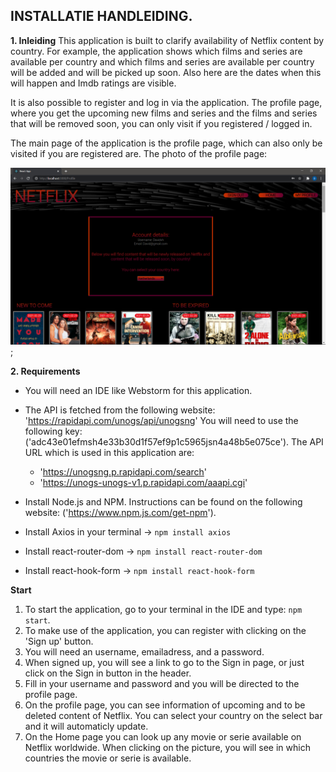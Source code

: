 ## INSTALLATIE HANDLEIDING.

****1. Inleiding****
   This application is built to clarify availability of Netflix content by country.
   For example, the application shows which films and series are available per country and which films and series are available per country
   will be added and will be picked up soon. Also here are the dates when this will happen and Imdb ratings are visible.

It is also possible to register and log in via the application. The profile page, where you get the upcoming
new films and series and the films and series that will be removed soon, you can only visit if you
registered / logged in.

The main page of the application is the profile page, which can also only be visited if you are registered
are. The photo of the profile page:

![img.png](img.png);

**2. Requirements**

- You will need an IDE like Webstorm for this application.
- The API is fetched from the following website: 'https://rapidapi.com/unogs/api/unogsng'
You will need to use the following key: ('adc43e01efmsh4e33b30d1f57ef9p1c5965jsn4a48b5e075ce').
  The API URL which is used in this application are:
  - 'https://unogsng.p.rapidapi.com/search'
  - 'https://unogs-unogs-v1.p.rapidapi.com/aaapi.cgi'
  
- Install Node.js and NPM. Instructions can be found on the following website: ('https://www.npm.js.com/get-npm').
- Install Axios in your terminal -> `npm install axios`
- Install react-router-dom -> `npm install react-router-dom`
- Install react-hook-form -> `npm install react-hook-form`

**Start**
1. To start the application, go to your terminal in the IDE and type: `npm start`. 
2. To make use of the application, you can register with clicking on the 'Sign up' button.
3. You will need an username, emailadress, and a password.
4. When signed up, you will see a link to go to the Sign in page, or just click on the Sign in button in the header.
5. Fill in your username and password and you will be directed to the profile page. 
6. On the profile page, you can see information of upcoming and to be deleted content of Netflix. You can select your
country on the select bar and it will automaticly update.
7. On the Home page you can look up any movie or serie available on Netflix worldwide. When clicking on the picture,
you will see in which countries the movie or serie is available.
